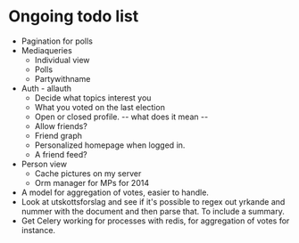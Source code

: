 # Ongoing todo list

* Pagination for polls
* Mediaqueries
    - Individual view
    - Polls
    - Partywithname
* Auth - allauth
    - Decide what topics interest you
    - What you voted on the last election
    - Open or closed profile. -- what does it mean -- 
    - Allow friends?
    - Friend graph
    - Personalized homepage when logged in. 
    - A friend feed?
* Person view
    - Cache pictures on my server
    - Orm manager for MPs for 2014
* A model for aggregation of votes, easier to handle.
* Look at utskottsforslag and see if it's possible to regex out yrkande and nummer with the document and then parse that. To include a summary. 
* Get Celery working for processes with redis, for aggregation of votes for instance. 
